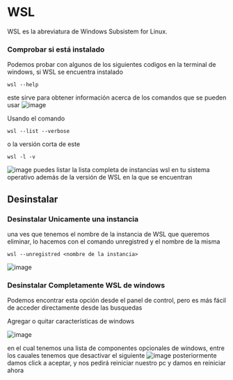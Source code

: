 # WSL
WSL es la abreviatura de Windows Subsistem for Linux.


### Comprobar si está instalado
Podemos probar con algunos de los siguientes codigos en la terminal de windows, si WSL se encuentra instalado

```ssh
wsl --help
```
este sirve para obtener información acerca de los comandos que se pueden usar
![image](https://github.com/NoMeLlamoDante/Practicas/assets/28581163/7f0edaa2-b0d1-49d6-8237-07ef64293ca9)

Usando el comando
```
wsl --list --verbose
```
o la versión corta de este
```
wsl -l -v
```
![image](https://github.com/NoMeLlamoDante/Practicas/assets/28581163/59559116-d352-4b5a-9ffe-de8b2213a862)
puedes listar la lista completa de instancias wsl en tu sistema operativo además de la versión de WSL en la que se encuentran

## Desinstalar 

### Desinstalar Unicamente una instancia
una ves que tenemos el nombre de la instancia de WSL que queremos eliminar, lo hacemos con el comando unregistred y el nombre de la misma
```
wsl --unregistred <nombre de la instancia>
```
![image](https://github.com/NoMeLlamoDante/Practicas/assets/28581163/129f990c-637b-4b5e-bf4c-21d6e9ce4cf2)

### Desinstalar Completamente WSL de windows
Podemos encontrar esta opción desde el panel de control, pero es más fácil de acceder directamente desde las busquedas

Agregar o quitar características de windows

![image](https://github.com/NoMeLlamoDante/Practicas/assets/28581163/b02c1566-0431-4780-9c55-abf573674d68)

en el cual tenemos una lista de componentes opcionales de windows, entre los cauales tenemos que desactivar el siguiente
![image](https://github.com/NoMeLlamoDante/Practicas/assets/28581163/a75bb4f6-77f8-46b8-9691-51b511ab3b2a)
posteriormente damos click a aceptar, y nos pedirá reiniciar nuestro pc
y damos en reiniciar ahora

